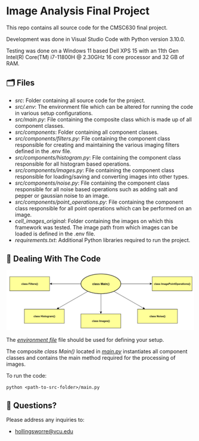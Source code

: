 # Image Analysis Final Project
This repo contains all source code for the CMSC630 final project.

Development was done in Visual Studio Code with Python version 3.10.0.

Testing was done on a Windows 11 based Dell XPS 15 with an 11th Gen Intel(R) Core(TM) i7-11800H @ 2.30GHz 16 core processor and 32 GB of RAM.

## :card_index_dividers: Files
- *src*: Folder containing all source code for the project.
- *src/.env*: The environment file which can be altered for running the code in various setup configurations.
- *src/main.py*: File containing the composite class which is made up of all component classes.
- *src/components*: Folder containing all component classes.
- *src/components/filters.py*: File containing the component class responsible for creating and maintaining the various imaging filters defined in the .env file.
- *src/components/histogram.py*: File containing the component class responsible for all histogram based operations.
- *src/components/images.py*: File containing the component class responsible for loading/saving and converting images into other types.
- *src/components/noise.py*: File containing the component class responsible for all noise based operations such as adding salt and pepper or gaussian noise to an image.
- *src/components/point_operations.py*: File containing the component class responsible for all point operations which can be performed on an image.
- *cell_images_original*: Folder containing the images on which this framework was tested. The image path from which images can be loaded is defined in the .env file.
- *requirements.txt*: Additional Python libraries required to run the project.

## :nut_and_bolt: Dealing With The Code

<img
    src="assets/design_structure.png"
    alt="Alt text"
    title="Class Structure">

The <a href="src/.env">*environment file*</a> file should be used for defining your setup.

The composite *class Main()* located in <a href="src/main.py">*main.py*</a> instantiates all component classes and contains the main method required for the processing of images. 

To run the code:

    python <path-to-src-folder>/main.py

## :speech_balloon:	Questions?

Please address any inquiries to:
- hollingsworre@vcu.edu
